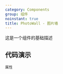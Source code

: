 ```yaml
---
category: Components
group: 组件
noinstant: true
title: PhotoWall - 图片墙
---
```


这是一个组件的基础描述

## 代码演示

<code src="./demos/index.tsx"  background="#f0f2f5" >属性</code>
